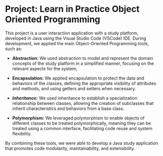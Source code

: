 <h1>Project: Learn in Practice Object Oriented Programming</h1>

This project is a user interaction application with a study platform, developed in Java using the Visual Studio Code (VSCode) IDE. During development, we applied the main Object-Oriented Programming tools, such as:

 * **Abstraction:** We used abstraction to model and represent the domain concepts of the study platform in a simplified manner, focusing on the relevant aspects for the system;

 * **Encapsulation:** We applied encapsulation to protect the data and behaviors of the classes, defining the appropriate visibility of attributes and methods, and using getters and setters when necessary.

 * ***Inheritance:*** We used inheritance to establish a specialization relationship between classes, allowing the creation of subclasses that inherit characteristics and behaviors from a base class.

 * **Polymorphism:** We leveraged polymorphism to enable objects of different classes to be treated polymorphically, meaning they can be treated using a common interface, facilitating code reuse and system flexibility.

By combining these tools, we were able to develop a Java study application that promotes code modularity, maintainability, and extensibility.
